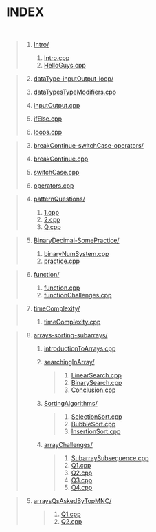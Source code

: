 # INDEX

<br>

> 1. [Intro/](./001_Intro/)
> 
>    1. [Intro.cpp](./001_Intro/001-01_Intro.cpp)
>    2. [HelloGuys.cpp](./001_Intro/001-02_HelloGuys.cpp)


> 2. [dataType-inputOutput-loop/](./002_dataType-inputOutput-loop/)
>
>   1. [dataTypesTypeModifiers.cpp](./002_dataType-inputOutput-loop/002-1_dataTypesTypeModifiers.cpp)
>   2. [inputOutput.cpp](./002_dataType-inputOutput-loop/002-2_inputOutput.cpp)
>   3. [ifElse.cpp](./002_dataType-inputOutput-loop/002-3_ifElse.cpp)
>   4. [loops.cpp](./002_dataType-inputOutput-loop/002-4_loops.cpp)


> 3. [breakContinue-switchCase-operators/](./003_breakContinue-switchCase-operators/)
>
>   1. [breakContinue.cpp](./003_breakContinue-switchCase-operators/003-1_breakContinue.cpp)
>   2. [switchCase.cpp](./003_breakContinue-switchCase-operators/003-2_switchCase.cpp)
>   3. [operators.cpp](./003_breakContinue-switchCase-operators/003-3_operators.cpp)


> 4. [patternQuestions/](./004_patternQuestions/)
> 
>    1. [1.cpp](./004_patternQuestions/004-1.cpp)
>    2. [2.cpp](./004_patternQuestions/004-2.cpp)
>    3. [Q.cpp](./004_patternQuestions/004-Q.cpp)


> 5. [BinaryDecimal-SomePractice/](./005_BinaryDecimal-SomePractice/)
> 
>    1. [binaryNumSystem.cpp](./005_BinaryDecimal-SomePractice/005-1_binaryNumSystem.cpp)
>    2. [practice.cpp](./005_BinaryDecimal-SomePractice/005-2_practice.cpp)


> 6. [function/](./006_function/)
> 
>    1. [function.cpp](./006_function/006-1_function.cpp)
>    2. [functionChallenges.cpp](./006_function/006-2_functionChallenges.cpp)


> 7. [timeComplexity/](./007_timeComplexity/)
> 
>    1. [timeComplexity.cpp](./007_timeComplexity/007-1_timeComplexity.cpp)


> 8. [arrays-sorting-subarrays/](./008_arrays-sorting-subarrays/)
> 
>    1. [introductionToArrays.cpp](./008_arrays-sorting-subarrays/008-01_introductionToArrays.cpp)
>
>
>    2. [searchingInArray/](./008_arrays-sorting-subarrays/008-02_searchingInArray/)
>        > 1. [LinearSearch.cpp](./008_arrays-sorting-subarrays/008-02_searchingInArray/01_LinearSearch.cpp) 
>        > 2. [BinarySearch.cpp](./008_arrays-sorting-subarrays/008-02_searchingInArray/02_BinarySearch.cpp) 
>        > 3. [Conclusion.cpp](./008_arrays-sorting-subarrays/008-02_searchingInArray/03_Conclusion.cpp)
> 
>
>    3. [SortingAlgorithms/](./008_arrays-sorting-subarrays/008-03_SortingAlgorithms/) 
>        > 1. [SelectionSort.cpp](./008_arrays-sorting-subarrays/008-03_SortingAlgorithms/01_SelectionSort.cpp) 
>        > 2. [BubbleSort.cpp](./008_arrays-sorting-subarrays/008-03_SortingAlgorithms/02_BubbleSort.cpp) 
>        > 3. [InsertionSort.cpp](./008_arrays-sorting-subarrays/008-03_SortingAlgorithms/03_InsertionSort.cpp)
> 
>
>    4. [arrayChallenges/](./008_arrays-sorting-subarrays/008-04_arrayChallenges/) 
>        > 1. [SubarraySubsequence.cpp](./008_arrays-sorting-subarrays/008-04_arrayChallenges/01_SubarraySubsequence.cpp) 
>        > 2. [Q1.cpp](./008_arrays-sorting-subarrays/008-04_arrayChallenges/02_Q1.cpp) 
>        > 3. [Q2.cpp](./008_arrays-sorting-subarrays/008-04_arrayChallenges/03_Q2.cpp) 
>        > 4. [Q3.cpp](./008_arrays-sorting-subarrays/008-04_arrayChallenges/04_Q3.cpp) 
>        > 5. [Q4.cpp](./008_arrays-sorting-subarrays/008-04_arrayChallenges/05_Q4.cpp)


>    5. [arraysQsAskedByTopMNC/](./008_arrays-sorting-subarrays/008-05_arraysQsAskedByTopMNC/) 
>        > 1. [Q1.cpp](./008_arrays-sorting-subarrays/008-05_arraysQsAskedByTopMNC/Q1.cpp) 
>        > 2. [Q2.cpp](./008_arrays-sorting-subarrays/008-05_arraysQsAskedByTopMNC/Q2.cpp)

